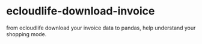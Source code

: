 # ecloudlife-download-invoice
from ecloudlife download your invoice data to pandas, help understand your shopping mode.
